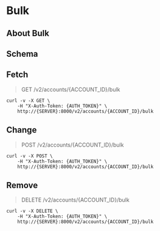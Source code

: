# Bulk

## About Bulk

## Schema



## Fetch

> GET /v2/accounts/{ACCOUNT_ID}/bulk

```shell
curl -v -X GET \
    -H "X-Auth-Token: {AUTH_TOKEN}" \
    http://{SERVER}:8000/v2/accounts/{ACCOUNT_ID}/bulk
```

## Change

> POST /v2/accounts/{ACCOUNT_ID}/bulk

```shell
curl -v -X POST \
    -H "X-Auth-Token: {AUTH_TOKEN}" \
    http://{SERVER}:8000/v2/accounts/{ACCOUNT_ID}/bulk
```

## Remove

> DELETE /v2/accounts/{ACCOUNT_ID}/bulk

```shell
curl -v -X DELETE \
    -H "X-Auth-Token: {AUTH_TOKEN}" \
    http://{SERVER}:8000/v2/accounts/{ACCOUNT_ID}/bulk
```

